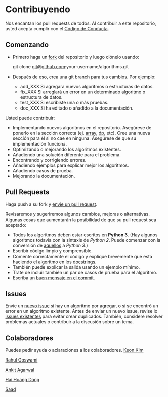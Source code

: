 # Contribuyendo

Nos encantan los pull requests de todos. Al contribuir a este repositorio, usted acepta cumplir con el [Código de Conducta](CODE_OF_CONDUCT.md).

## Comenzando

* Primero haga un [fork][fork] del repositorio y luego clónelo usando:

    git clone git@github.com:your-username/algorithms.git  

* Después de eso, crea una git branch para tus cambios. Por ejemplo:  
  * add_XXX Si agregara nuevos algoritmos o estructuras de datos.  
  * fix_XXX Si arreglará un error en un determinado algoritmo o estructura de datos.  
  * test_XXX Si escribiste una o más pruebas.  
  * doc_XXX Si ha editado o añadido a la documentación.

Usted puede contribuir:
- Implementando nuevos algoritmos en el repositorio. Asegúrese de ponerlo en la sección correcta (ej. [array](array), [dp](dp), etc). Cree una nueva sección para él si no cae en ninguna. Asegúrese de que su implementación funciona.  
- Optimizando o mejorando los algoritmos existentes.
- Añadiendo una solución diferente para el problema.
- Encontrando y corrigiendo errores.
- Añadiendo ejemplos para explicar mejor los algoritmos.
- Añadiendo casos de prueba.
- Mejorando la documentación.

## Pull Requests
Haga push a su fork y [envie un pull request][pr].

Revisaremos y sugeriremos algunos cambios, mejoras o alternativas. Algunas cosas que aumentarán la posibilidad de que su pull request sea aceptado:


* Todos los algoritmos deben estar escritos en **Python 3**.
(Hay algunos algoritmos todavía con la sintaxis de _Python 2_. Puede comenzar con la conversión de [aquellos][issue120] a _Python 3_.)
* Escribir código limpio y comprensible.
* Comente correctamente el código y explique brevemente qué está haciendo el algoritmo en los [docstrings][docstr].
* También puede explicar la salida usando un ejemplo mínimo.
* Trate de incluir también un par de casos de prueba para el algoritmo.
* Escriba un [buen mensaje en el commit][commit].


## Issues
Envíe un [nuevo issue][newissue] si hay un algoritmo por agregar, o si se encontró un error en un algoritmo existente.  Antes de enviar un nuevo issue, revise lo [issues existentes][issues] para evitar crear duplicados. También, considere resolver problemas actuales o contribuir a la discusión sobre un tema.

## Colaboradores
Puedes pedir ayuda o aclaraciones a los colaboradores.
[Keon Kim](https://github.com/keon)

[Rahul Goswami](https://github.com/goswami-rahul)

[Ankit Agarwal](https://github.com/ankit167)

[Hai Hoang Dang](https://github.com/danghai)

[Saad](https://github.com/SaadBenn)

[fork]: https://help.github.com/articles/fork-a-repo/
[docstr]: https://www.python.org/dev/peps/pep-0257/#multi-line-docstrings
[commit]: http://tbaggery.com/2008/04/19/a-note-about-git-commit-messages.html
[pr]: https://github.com/keon/algorithms/compare/
[newissue]: https://github.com/keon/algorithms/issues/new
[issue120]: https://github.com/keon/algorithms/issues/120
[issues]: https://github.com/keon/algorithms/issues/
